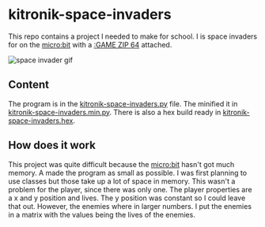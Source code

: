 # kitronik-space-invaders

This repo contains a project I needed to make for school. I is space invaders for on the [micro:bit](https://microbit.org/) with a [:GAME ZIP 64](https://kitronik.co.uk/products/5626-game-zip-64-for-the-bbc-microbit) attached.

![space invader gif](images/space-invaders.gif)

## Content

The program is in the [kitronik-space-invaders.py](kitronik-space-invaders.py) file. The minified it in [kitronik-space-invaders.min.py](kitronik-space-invaders.min.py). There is also a hex build ready in [kitronik-space-invaders.hex](kitronik-space-invaders.hex).

## How does it work

This project was quite difficult because the [micro:bit](https://microbit.org/) hasn't got much memory. A made the program as small as possible. I was first planning to use classes but those take up a lot of space in memory. This wasn't a problem for the player, since there was only one. The player properties are a x and y position and lives. The y position was constant so I could leave that out. However, the enemies where in larger numbers. I put the enemies in a matrix with the values being the lives of the enemies.
